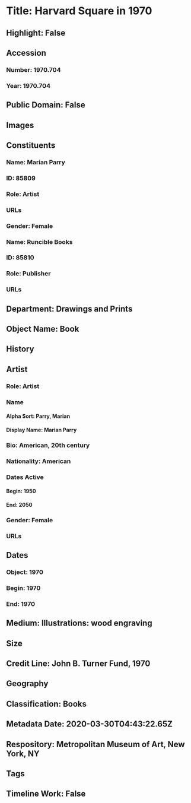 # Title: Harvard Square in 1970
## Highlight: False
## Accession
### Number: 1970.704
### Year: 1970.704
## Public Domain: False
## Images
## Constituents
### Name: Marian Parry
### ID: 85809
### Role: Artist
### URLs
### Gender: Female
### Name: Runcible Books
### ID: 85810
### Role: Publisher
### URLs
## Department: Drawings and Prints
## Object Name: Book
## History
## Artist
### Role: Artist
### Name
#### Alpha Sort: Parry, Marian
#### Display Name: Marian Parry
### Bio: American, 20th century
### Nationality: American
### Dates Active
#### Begin: 1950
#### End: 2050
### Gender: Female
### URLs
## Dates
### Object: 1970
### Begin: 1970
### End: 1970
## Medium: Illustrations: wood engraving
## Size
## Credit Line: John B. Turner Fund, 1970
## Geography
## Classification: Books
## Metadata Date: 2020-03-30T04:43:22.65Z
## Respository: Metropolitan Museum of Art, New York, NY
## Tags
## Timeline Work: False